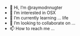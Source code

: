 - 👋 Hi, I’m @raymodnnugter
- 👀 I’m interested in OSX
- 🌱 I’m currently learning ... life
- 💞️ I’m looking to collaborate on ...
- 📫 How to reach me ...

<!---
raymodnnugter/raymodnnugter is a ✨ special ✨ repository because its `README.md` (this file) appears on your GitHub profile.
You can click the Preview link to take a look at your changes.
--->
